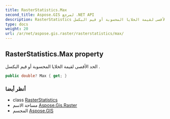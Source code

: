 ```yaml
---
title: RasterStatistics.Max
second_title: Aspose.GIS لمرجع .NET API
description: RasterStatistics ملكية. الحد الأقصى لقيمة الخلايا المحسوبة أو قيم البكسل .
type: docs
weight: 20
url: /ar/net/aspose.gis.raster/rasterstatistics/max/
---
```

## RasterStatistics.Max property

الحد الأقصى لقيمة الخلايا المحسوبة أو قيم البكسل .

```csharp
public double? Max { get; }
```

### أنظر أيضا

* class [RasterStatistics](../)
* مساحة الاسم [Aspose.Gis.Raster](../../rasterstatistics/)
* المجسم [Aspose.GIS](../../../)


